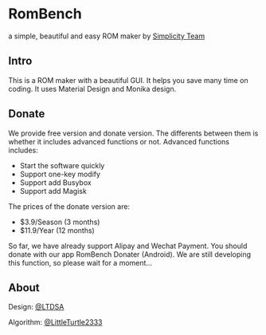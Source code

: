 # RomBench
a simple, beautiful and easy ROM maker by [Simplicity Team](http://www.simplicityitem.com/)
## Intro
This is a ROM maker with a beautiful GUI. It helps you save many time on coding. It uses Material Design and Monika design.
## Donate
We provide free version and donate version. The differents between them is whether it includes advanced functions or not. Advanced functions includes:
* Start the software quickly
* Support one-key modify
* Support add Busybox
* Support add Magisk

The prices of the donate version are:
* $3.9/Season (3 months)
* $11.9/Year (12 months)

So far, we have already support Alipay and Wechat Payment. You should donate with our app RomBench Donater (Android). We are still developing this function, so please wait for a moment...
## About
Design: [@LTDSA](https://github.com/LTDSA)

Algorithm: [@LittleTurtle2333](https://github.com/LittleTurtle2333)
